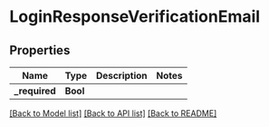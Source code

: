 # LoginResponseVerificationEmail

## Properties
Name | Type | Description | Notes
------------ | ------------- | ------------- | -------------
**_required** | **Bool** |  | 

[[Back to Model list]](../README.md#documentation-for-models) [[Back to API list]](../README.md#documentation-for-api-endpoints) [[Back to README]](../README.md)


